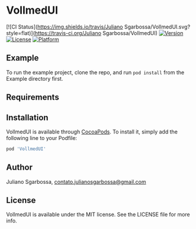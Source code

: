 # VollmedUI

[![CI Status](https://img.shields.io/travis/Juliano Sgarbossa/VollmedUI.svg?style=flat)](https://travis-ci.org/Juliano Sgarbossa/VollmedUI)
[![Version](https://img.shields.io/cocoapods/v/VollmedUI.svg?style=flat)](https://cocoapods.org/pods/VollmedUI)
[![License](https://img.shields.io/cocoapods/l/VollmedUI.svg?style=flat)](https://cocoapods.org/pods/VollmedUI)
[![Platform](https://img.shields.io/cocoapods/p/VollmedUI.svg?style=flat)](https://cocoapods.org/pods/VollmedUI)

## Example

To run the example project, clone the repo, and run `pod install` from the Example directory first.

## Requirements

## Installation

VollmedUI is available through [CocoaPods](https://cocoapods.org). To install
it, simply add the following line to your Podfile:

```ruby
pod 'VollmedUI'
```

## Author

Juliano Sgarbossa, contato.julianosgarbossa@gmail.com

## License

VollmedUI is available under the MIT license. See the LICENSE file for more info.
